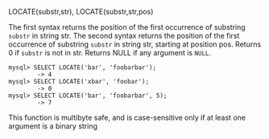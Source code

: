 LOCATE(substr,str), LOCATE(substr,str,pos)

The first syntax returns the position of the first occurrence of substring `substr` in string str. The second syntax returns the position of the first occurrence of substring `substr` in string str, starting at position pos. Returns 0 if `substr` is not in str. Returns NULL if any argument is `NULL`.

```
mysql> SELECT LOCATE('bar', 'foobarbar');
        -> 4
mysql> SELECT LOCATE('xbar', 'foobar');
        -> 0
mysql> SELECT LOCATE('bar', 'foobarbar', 5);
        -> 7
```

This function is multibyte safe, and is case-sensitive only if at least one argument is a binary string
